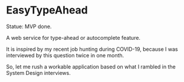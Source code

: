 # EasyTypeAhead
Statue: MVP done.

A web service for type-ahead or autocomplete feature. 

It is inspired by my recent job hunting during COVID-19, because I was interviewed by this question twice in one month.

So, let me rush a workable application based on what I rambled in the System Design interviews.
